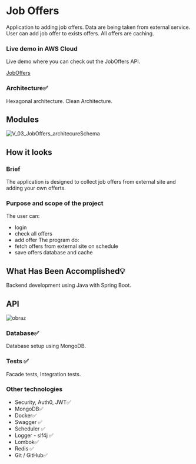 # Job Offers
Application to adding job offers. Data are being taken from external service. User can add job offer to exists offers. 
All offers are caching.

### Live demo in AWS Cloud
Live demo where you can check out the JobOffers API.

[JobOffers](http://ec2-3-120-193-172.eu-central-1.compute.amazonaws.com:8000/swagger-ui/index.html#/)


### Architecture✅
Hexagonal architecture. Clean Architecture.

## Modules
![V_03_JobOffers_architecureSchema](https://github.com/GitHub-BartekT/JobOffers/assets/119587290/54a6db5b-733c-4c4d-8f08-ef7e3150693a)

## How it looks

### Brief
The application is designed to collect job offers from external site and adding your own offerts.

### Purpose and scope of the project
The user can:
- login
- check all offers
- add offer
The program do:
- fetch offers from external site on schedule
- save offers database and cache
   
## What Has Been Accomplished💡
Backend development using Java with Spring Boot.

## API
![obraz](https://github.com/GitHub-BartekT/JobOffers/assets/119587290/38fd4d45-13c8-4e30-825c-67190e8919d4)
   
### Database✅
Database setup using MongoDB.

### Tests ✅
Facade tests, Integration tests.

### Other technologies
- Security, Auth0, JWT✅
- MongoDB✅
- Docker✅
- Swagger ✅
- Scheduler ✅
- Logger - slf4j ✅
- Lombok✅
- Redis ✅
- Git / GitHub✅
